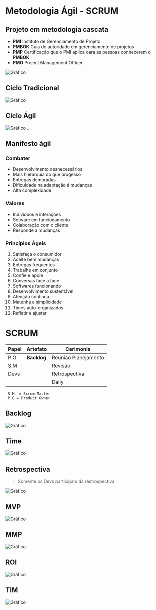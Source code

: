 # Metodologia Ágil - SCRUM

## Projeto em metodologia cascata

- **PMI** Instituto de Gerenciamento de Projeto
- **PMBOK** Guia de autoridade em gerenciamento de projetos
- **PMP** Certificação que o PMI aplica oara as pessoas conhecerem o **PMBOK**
- **PMO** Project Management Officer

![Gráfico](https://github.com/Luuck4s/Full-Stack-DigitalHouse/blob/master/CORS/.github/graph_1.png?raw=true)

## Ciclo Tradicional

![Gráfico](https://github.com/Luuck4s/Full-Stack-DigitalHouse/blob/master/CORS/.github/graph_2.png?raw=true)

## Ciclo Ágil

![Gráfico](https://github.com/Luuck4s/Full-Stack-DigitalHouse/blob/master/CORS/.github/graph_3.png?raw=true)
...

## Manifesto ágil

### Combater

- Desenvolvimento desnecessários
- Mais hierarquia do que progesso
- Entregas demoradas
- Dificuldade na adaptação á mudanças
- Alta complexidade

### Valores

- Indivíduos e interações
- Sotware em funcionamento
- Colaboração com o cliente
- Responde a mudanças

### Princípios Ágeis

1.  Satisfaça o consumidor
2.  Aceite bem mudanças
3.  Entregas frequentes
4.  Trabalhe em conjunto
5.  Confie e apoie
6.  Conversas face a face
7.  Softwares funcionando
8.  Desenvolvimento sustentável
9.  Atenção continua
10. Matenha a simplicidade
11. Times auto-organizados
12. Refletir e ajustar

# SCRUM

| Papel | Artefato    | Cerimonia            |
| ----- | ----------- | -------------------- |
| P.O   | **Backlog** | Reunião Planejamento |
| S.M   |             | Revisão              |
| Devs  |             | Retrospectiva        |
|       |             | Daily                |

     S.M  = Scrum Master
     P.O = Product Owner

## Backlog

![Gráfico](https://github.com/Luuck4s/Full-Stack-DigitalHouse/blob/master/CORS/.github/graph_4.png?raw=true)

## Time

![Gráfico](https://github.com/Luuck4s/Full-Stack-DigitalHouse/blob/master/CORS/.github/graph_5.png?raw=true)

## Retrospectiva

> Somente os Devs participam da restrospectiva

![Gráfico](https://github.com/Luuck4s/Full-Stack-DigitalHouse/blob/master/CORS/.github/graph_6.png?raw=true)

## MVP

![Gráfico](https://github.com/Luuck4s/Full-Stack-DigitalHouse/blob/master/CORS/.github/graph_7.png?raw=true)

## MMP

![Gráfico](https://github.com/Luuck4s/Full-Stack-DigitalHouse/blob/master/CORS/.github/graph_8.png?raw=true)

## ROI

![Gráfico](https://github.com/Luuck4s/Full-Stack-DigitalHouse/blob/master/CORS/.github/graph_9.png?raw=true)

## TIM

![Gráfico](https://github.com/Luuck4s/Full-Stack-DigitalHouse/blob/master/CORS/.github/graph_10.png?raw=true)
